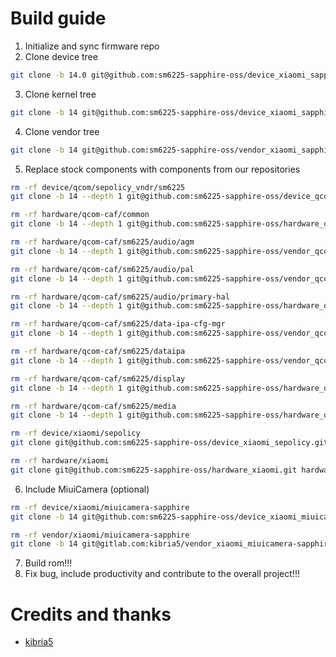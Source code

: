# Build guide

1. Initialize and sync firmware repo
2. Clone device tree

```sh
git clone -b 14.0 git@github.com:sm6225-sapphire-oss/device_xiaomi_sapphire.git device/xiaomi/sapphire
```
3. Clone kernel tree

```sh
git clone -b 14 git@github.com:sm6225-sapphire-oss/device_xiaomi_sapphire-kernel.git device/xiaomi/sapphire-kernel
```
4. Clone vendor tree

```sh
git clone -b 14 git@github.com:sm6225-sapphire-oss/vendor_xiaomi_sapphire.git vendor/xiaomi/sapphire
```

5. Replace stock components with components from our repositories

```sh
rm -rf device/qcom/sepolicy_vndr/sm6225
git clone -b 14 --depth 1 git@github.com:sm6225-sapphire-oss/device_qcom_sepolicy_vndr.git device/qcom/sepolicy_vndr/sm6225

rm -rf hardware/qcom-caf/common
git clone -b 14 --depth 1 git@github.com:sm6225-sapphire-oss/hardware_qcom-caf_common.git hardware/qcom-caf/common

rm -rf hardware/qcom-caf/sm6225/audio/agm
git clone -b 14 --depth 1 git@github.com:sm6225-sapphire-oss/vendor_qcom_opensource_agm.git hardware/qcom-caf/sm6225/audio/agm

rm -rf hardware/qcom-caf/sm6225/audio/pal
git clone -b 14 --depth 1 git@github.com:sm6225-sapphire-oss/vendor_qcom_opensource_arpal-lx.git hardware/qcom-caf/sm6225/audio/pal

rm -rf hardware/qcom-caf/sm6225/audio/primary-hal
git clone -b 14 --depth 1 git@github.com:sm6225-sapphire-oss/hardware_qcom_audio-ar.git hardware/qcom-caf/sm6225/audio/primary-hal

rm -rf hardware/qcom-caf/sm6225/data-ipa-cfg-mgr
git clone -b 14 --depth 1 git@github.com:sm6225-sapphire-oss/vendor_qcom_opensource_data-ipa-cfg-mgr.git hardware/qcom-caf/sm6225/data-ipa-cfg-mgr

rm -rf hardware/qcom-caf/sm6225/dataipa
git clone -b 14 --depth 1 git@github.com:sm6225-sapphire-oss/vendor_qcom_opensource_dataipa.git hardware/qcom-caf/sm6225/dataipa

rm -rf hardware/qcom-caf/sm6225/display
git clone -b 14 --depth 1 git@github.com:sm6225-sapphire-oss/hardware_qcom_display.git hardware/qcom-caf/sm6225/display

rm -rf hardware/qcom-caf/sm6225/media
git clone -b 14 --depth 1 git@github.com:sm6225-sapphire-oss/hardware_qcom_media.git hardware/qcom-caf/sm6225/media

rm -rf device/xiaomi/sepolicy
git clone git@github.com:sm6225-sapphire-oss/device_xiaomi_sepolicy.git device/xiaomi/sepolicy

rm -rf hardware/xiaomi
git clone git@github.com:sm6225-sapphire-oss/hardware_xiaomi.git hardware/xiaomi
```

6. Include MiuiCamera (optional)

```sh
rm -rf device/xiaomi/miuicamera-sapphire
git clone -b 14 git@github.com:sm6225-sapphire-oss/device_xiaomi_miuicamera-sapphire.git device/xiaomi/miuicamera-sapphire

rm -rf vendor/xiaomi/miuicamera-sapphire
git clone -b 14 git@gitlab.com:kibria5/vendor_xiaomi_miuicamera-sapphire.git vendor/xiaomi/miuicamera-sapphire
```

7. Build rom!!!
8. Fix bug, include productivity and contribute to the overall project!!!

# Credits and thanks

- [kibria5](https://github.com/kibria5)

